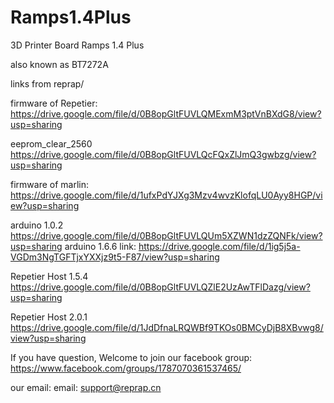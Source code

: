# Ramps1.4Plus
3D Printer Board Ramps 1.4 Plus

also known as BT7272A


links from reprap/

firmware of Repetier:
https://drive.google.com/file/d/0B8opGltFUVLQMExmM3ptVnBXdG8/view?usp=sharing

eeprom_clear_2560
https://drive.google.com/file/d/0B8opGltFUVLQcFQxZlJmQ3gwbzg/view?usp=sharing

firmware of marlin:
https://drive.google.com/file/d/1ufxPdYJXg3Mzv4wvzKlofqLU0Ayy8HGP/view?usp=sharing

arduino 1.0.2
https://drive.google.com/file/d/0B8opGltFUVLQUm5XZWN1dzZQNFk/view?usp=sharing
arduino 1.6.6 link:
https://drive.google.com/file/d/1ig5j5a-VGDm3NgTGFTjxYXXjz9t5-F87/view?usp=sharing

Repetier Host 1.5.4
https://drive.google.com/file/d/0B8opGltFUVLQZlE2UzAwTFlDazg/view?usp=sharing

Repetier Host 2.0.1
https://drive.google.com/file/d/1JdDfnaLRQWBf9TKOs0BMCyDjB8XBvwg8/view?usp=sharing

If you have question, Welcome to join our facebook group:
https://www.facebook.com/groups/1787070361537465/

our email:
email: support@reprap.cn
